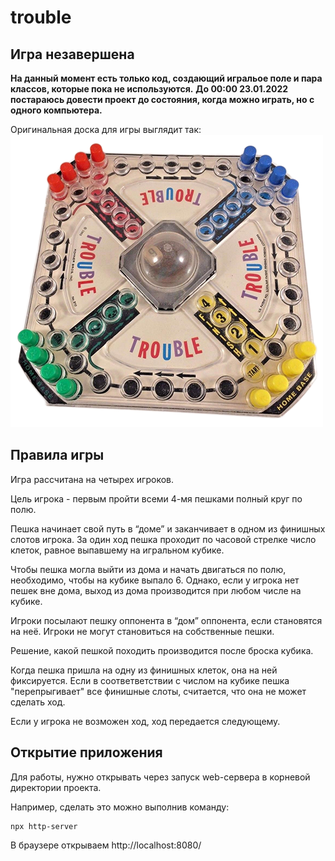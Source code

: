 # trouble

## Игра незавершена
**На данный момент есть только код, создающий игральое поле и пара классов, которые пока не используются.**
**До 00:00 23.01.2022 постараюсь довести проект до состояния, когда можно играть, но с одного компьютера.**

Оригинальная доска для игры выглядит так:
![Если вы видите этот текст, картинка с игральным полем не отобразилась :(](resources/board.png?raw=true "Игральное поле")

## Правила игры

Игра рассчитана на четырех игроков.

Цель игрока - первым пройти всеми 4-мя пешками полный круг по полю.

Пешка начинает свой путь в “доме” и заканчивает в одном из финишных слотов игрока.
За один ход пешка проходит по часовой стрелке число клеток, равное выпавшему на игральном кубике. 
  
Чтобы пешка могла выйти из дома и начать двигаться по полю, необходимо, чтобы на кубике выпало 6. Однако, если у игрока нет пешек вне дома, выход из дома производится при любом числе на кубике.
 
Игроки посылают пешку оппонента в “дом” оппонента, если становятся на неё. 
Игроки не могут становиться на собственные пешки.
 
Решение, какой пешкой походить производится после броска кубика.
 
Когда пешка пришла на одну из финишных клеток, она на ней фиксируется. 
Если в соответветствии с числом на кубике пешка "перепрыгивает" все финишные слоты, считается, что она не может сделать ход.

Если у игрока не возможен ход, ход передается следующему.

## Открытие приложения

Для работы, нужно открывать через запуск web-сервера в корневой директории проекта.

Например, сделать это можно выполнив команду:

```
npx http-server
```

В браузере открываем http://localhost:8080/
